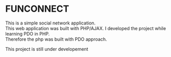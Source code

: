 # FUNCONNECT
This is a simple social network application. <br /> 
This web application was built with PHP/AJAX. I developed the project while learning PDO in PHP.  <br /> 
Therefore the php was built with PDO approach. <br /> 


This project is still under developement